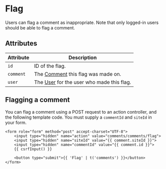 # Flag
Users can flag a comment as inappropriate. Note that only logged-in users should be able to flag a comment.

## Attributes

Attribute | Description
--- | ---
`id` | ID of the flag.
`comment` | The [Comment](docs:developers/comment) this flag was made on.
`user` | The [User](https://docs.craftcms.com/api/v4/craft-elements-user.html) for the user who made this flag.

## Flagging a comment

You can flag a comment using a POST request to an action controller, and the following template code. You must supply a `commentId` and `siteId` in your form.

```twig
<form role="form" method="post" accept-charset="UTF-8">
    <input type="hidden" name="action" value="comments/comments/flag">
    <input type="hidden" name="siteId" value="{{ comment.siteId }}">
    <input type="hidden" name="commentId" value="{{ comment.id }}">
    {{ csrfInput() }}

    <button type="submit">{{ 'Flag' | t('comments') }}</button>
</form>
```
